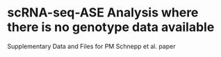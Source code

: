 # scRNA-seq-ASE Analysis where there is no genotype data available
Supplementary Data and Files for PM Schnepp et al. paper
